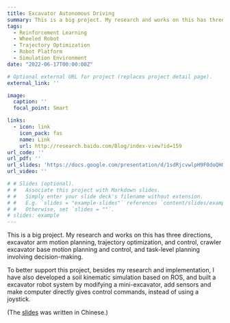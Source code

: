 ```yaml
---
title: Excavator Autonomous Driving
summary: This is a big project. My research and works on this has three directions, excavator arm motion planning, trajectory optimization, and control, crawler excavator base motion planning and control, and task-level planning involving decision-making.
tags:
  - Reinforcement Learning
  - Wheeled Robot
  - Trajectory Optimization
  - Robot Platform
  - Simulation Environment
date: "2022-06-17T00:00:00Z"

# Optional external URL for project (replaces project detail page).
external_link: ''

image:
  caption: ''
  focal_point: Smart

links:
  - icon: link
    icon_pack: fas
    name: Link
    url: http://research.baidu.com/Blog/index-view?id=159
url_code: ''
url_pdf: ''
url_slides: 'https://docs.google.com/presentation/d/1sdRjcvwlpH9F0doQH0oJfFCvy8IXw4h6/edit?usp=sharing&ouid=109493805994328969677&rtpof=true&sd=true'
url_video: ''

# # Slides (optional).
# #   Associate this project with Markdown slides.
# #   Simply enter your slide deck's filename without extension.
# #   E.g. `slides = "example-slides"` references `content/slides/example-slides.md`.
# #   Otherwise, set `slides = ""`.
# slides: example
---
```


This is a big project. My research and works on this has three directions, excavator arm motion planning, trajectory optimization, and control, crawler excavator base motion planning and control, and task-level planning involving decision-making. 

To better support this project, besides my research and implementation, I have also developed a soil kinematic simulation based on ROS, and built a excavator robot system by modifying a mini-excavator, add sensors and make computer directly gives control commands, instead of using a joystick.

(The [slides](https://docs.google.com/presentation/d/1sdRjcvwlpH9F0doQH0oJfFCvy8IXw4h6/edit?usp=sharing&ouid=109493805994328969677&rtpof=true&sd=true) was written in Chinese.)